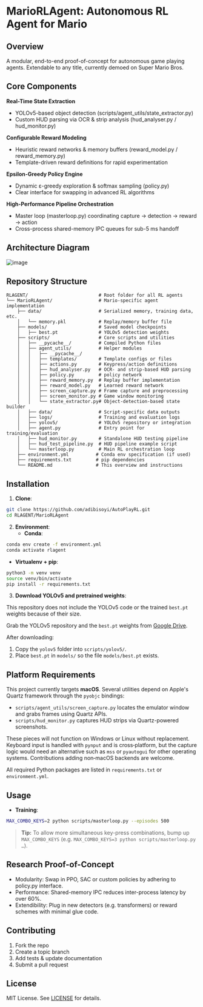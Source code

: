 # MarioRLAgent: Autonomous RL Agent for Mario

## Overview

A modular, end-to-end proof-of-concept for autonomous game playing agents. Extendable to any title, currently demoed on Super Mario Bros.

## Core Components

**Real-Time State Extraction**  
  - YOLOv5-based object detection (scripts/agent_utils/state_extractor.py)  
  - Custom HUD parsing via OCR & strip analysis (hud_analyser.py / hud_monitor.py)  

**Configurable Reward Modeling**  
  - Heuristic reward networks & memory buffers (reward_model.py / reward_memory.py)  
  - Template-driven reward definitions for rapid experimentation  

**Epsilon-Greedy Policy Engine**  
  - Dynamic ε-greedy exploration & softmax sampling (policy.py)  
  - Clear interface for swapping in advanced RL algorithms  

**High-Performance Pipeline Orchestration**  
  - Master loop (masterloop.py) coordinating capture → detection → reward → action  
  - Cross-process shared-memory IPC queues for sub-5 ms handoff  

## Architecture Diagram
![image](https://github.com/user-attachments/assets/49ed442e-aa25-4ab0-b85a-d55bd659bacc)


## Repository Structure
```
RLAGENT/                          # Root folder for all RL agents
└── MarioRLAgent/                 # Mario-specific agent implementation
    ├── data/                     # Serialized memory, training data, etc.
    │   └── memory.pkl            # Replay/memory buffer file
    ├── models/                   # Saved model checkpoints
    │   ├── best.pt               # YOLOv5 detection weights
    ├── scripts/                  # Core scripts and utilities
    │   ├── __pycache__/          # Compiled Python files
    │   ├── agent_utils/          # Helper modules
    │   │   ├── __pycache__/
    │   │   ├── templates/        # Template configs or files
    │   │   ├── actions.py        # Keypress/action definitions
    │   │   ├── hud_analyser.py   # OCR- and strip-based HUD parsing
    │   │   ├── policy.py         # policy network
    │   │   ├── reward_memory.py  # Replay buffer implementation
    │   │   ├── reward_model.py   # Learned reward network
    │   │   ├── screen_capture.py # Frame capture and preprocessing
    │   │   ├── screen_monitor.py # Game window monitoring
    │   │   └── state_extractor.py# Object-detection-based state builder
    │   ├── data/                 # Script-specific data outputs
    │   ├── logs/                 # Training and evaluation logs
    │   ├── yolov5/               # YOLOv5 repository or integration
    │   ├── agent.py              # Entry point for training/evaluation
    │   ├── hud_monitor.py        # Standalone HUD testing pipeline
    │   ├── hud_test_pipeline.py  # HUD pipeline example script
    │   └── masterloop.py         # Main RL orchestration loop
    ├── environment.yml          # Conda env specification (if used)
    ├── requirements.txt         # pip dependencies
    └── README.md                # This overview and instructions
```

## Installation

1. **Clone**:

```bash
git clone https://github.com/adibisoyi/AutoPlayRL.git
cd RLAGENT/MarioRLAgent
```
2. **Environment**:
   - **Conda**:
```bash
conda env create -f environment.yml
conda activate rlagent
```

 - **Virtualenv + pip**:

```bash
python3 -m venv venv
source venv/bin/activate
pip install -r requirements.txt
```
3. **Download YOLOv5 and pretrained weights**:

This repository does not include the YOLOv5 code or the trained `best.pt` weights because of their size.  

Grab the YOLOv5 repository and the `best.pt` weights from [Google Drive](https://drive.google.com/drive/folders/1DHswa77ZItY7tJHxB_ejbhvlIkoMAFrm?usp=drive_link).

After downloading:
1. Copy the `yolov5` folder into `scripts/yolov5/`.
2. Place `best.pt` in `models/` so the file `models/best.pt` exists.

## Platform Requirements

This project currently targets **macOS**. Several utilities depend on Apple's Quartz framework through the `pyobjc` bindings:

- `scripts/agent_utils/screen_capture.py` locates the emulator window and grabs frames using Quartz APIs.
- `scripts/hud_monitor.py` captures HUD strips via Quartz-powered screenshots.

These pieces will not function on Windows or Linux without replacement. Keyboard input is handled with `pynput` and is cross‑platform, but the capture logic would need an alternative such as `mss` or `pyautogui` for other operating systems. Contributions adding non‑macOS backends are welcome.

All required Python packages are listed in `requirements.txt` or `environment.yml`.

## Usage
- **Training**:
```bash
MAX_COMBO_KEYS=2 python scripts/masterloop.py --episodes 500
```
> **Tip:** To allow more simultaneous key-press combinations, bump up `MAX_COMBO_KEYS` (e.g. `MAX_COMBO_KEYS=3 python scripts/masterloop.py …`).

## Research Proof-of-Concept
  - Modularity: Swap in PPO, SAC or custom policies by adhering to policy.py interface.
  -	Performance: Shared-memory IPC reduces inter-process latency by over 60%.
  -	Extendibility: Plug in new detectors (e.g. transformers) or reward schemes with minimal glue code.


## Contributing

1.	Fork the repo
2.	Create a topic branch
3.	Add tests & update documentation
4.	Submit a pull request

## License

MIT License. See [LICENSE](LICENSE) for details.
